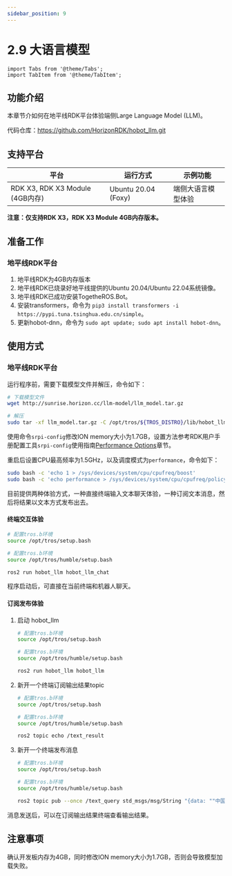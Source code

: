 ```yaml
---
sidebar_position: 9
---
```


# 2.9 大语言模型

```mdx-code-block
import Tabs from '@theme/Tabs';
import TabItem from '@theme/TabItem';
```

## 功能介绍

本章节介如何在地平线RDK平台体验端侧Large Language Model (LLM)。

代码仓库：<https://github.com/HorizonRDK/hobot_llm.git>

## 支持平台

| 平台                            | 运行方式     | 示例功能           |
| ------------------------------- | ------------ | ------------------ |
| RDK X3, RDK X3 Module (4GB内存) | Ubuntu 20.04 (Foxy) | 端侧大语言模型体验 |

**注意：仅支持RDK X3，RDK X3 Module 4GB内存版本。**

## 准备工作

### 地平线RDK平台

1. 地平线RDK为4GB内存版本
2. 地平线RDK已烧录好地平线提供的Ubuntu 20.04/Ubuntu 22.04系统镜像。
3. 地平线RDK已成功安装TogetheROS.Bot。
4. 安装transformers，命令为 `pip3 install transformers -i https://pypi.tuna.tsinghua.edu.cn/simple`。
5. 更新hobot-dnn，命令为 `sudo apt update; sudo apt install hobot-dnn`。

## 使用方式

### 地平线RDK平台

运行程序前，需要下载模型文件并解压，命令如下：

```bash
# 下载模型文件
wget http://sunrise.horizon.cc/llm-model/llm_model.tar.gz

# 解压
sudo tar -xf llm_model.tar.gz -C /opt/tros/${TROS_DISTRO}/lib/hobot_llm/
```

使用命令`srpi-config`修改ION memory大小为1.7GB，设置方法参考RDK用户手册配置工具`srpi-config`使用指南[Performance Options](https://developer.horizon.cc/documents_rdk/configuration/srpi-config#performance-options)章节。

重启后设置CPU最高频率为1.5GHz，以及调度模式为`performance`，命令如下：

```bash
sudo bash -c 'echo 1 > /sys/devices/system/cpu/cpufreq/boost'
sudo bash -c 'echo performance > /sys/devices/system/cpu/cpufreq/policy0/scaling_governor'
```

目前提供两种体验方式，一种直接终端输入文本聊天体验，一种订阅文本消息，然后将结果以文本方式发布出去。

#### 终端交互体验

<Tabs groupId="tros-distro">
<TabItem value="foxy" label="Foxy">

```bash
# 配置tros.b环境
source /opt/tros/setup.bash
```

</TabItem>

<TabItem value="humble" label="Humble">

```bash
# 配置tros.b环境
source /opt/tros/humble/setup.bash
```

</TabItem>

</Tabs>

```bash
ros2 run hobot_llm hobot_llm_chat
```

程序启动后，可直接在当前终端和机器人聊天。

#### 订阅发布体验

1. 启动 hobot_llm

    <Tabs groupId="tros-distro">
    <TabItem value="foxy" label="Foxy">

    ```bash
    # 配置tros.b环境
    source /opt/tros/setup.bash
    ```

    </TabItem>

    <TabItem value="humble" label="Humble">

    ```bash
    # 配置tros.b环境
    source /opt/tros/humble/setup.bash
    ```

    </TabItem>

    </Tabs>

    ```bash
    ros2 run hobot_llm hobot_llm
    ```

2. 新开一个终端订阅输出结果topic

    <Tabs groupId="tros-distro">
    <TabItem value="foxy" label="Foxy">

    ```bash
    # 配置tros.b环境
    source /opt/tros/setup.bash
    ```

    </TabItem>

    <TabItem value="humble" label="Humble">

    ```bash
    # 配置tros.b环境
    source /opt/tros/humble/setup.bash
    ```

    </TabItem>

    </Tabs>

    ```bash
    ros2 topic echo /text_result
    ```

3. 新开一个终端发布消息

    <Tabs groupId="tros-distro">
    <TabItem value="foxy" label="Foxy">

    ```bash
    # 配置tros.b环境
    source /opt/tros/setup.bash
    ```

    </TabItem>

    <TabItem value="humble" label="Humble">

    ```bash
    # 配置tros.b环境
    source /opt/tros/humble/setup.bash
    ```

    </TabItem>

    </Tabs>

    ```bash
    ros2 topic pub --once /text_query std_msgs/msg/String "{data: ""中国的首都是哪里""}"
    ```

消息发送后，可以在订阅输出结果终端查看输出结果。

## 注意事项

确认开发板内存为4GB，同时修改ION memory大小为1.7GB，否则会导致模型加载失败。
